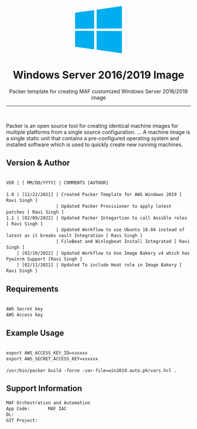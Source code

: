 <div align="center">
  <img width="128" src="./logo.svg" alt="Windows logo" />
  <h1>Windows Server 2016/2019 Image</h1>
  <p>Packer template for creating MAF customized Windows Server 2016/2019 image</p>
  <hr />
  <br />
</div>

Packer is an open source tool for creating identical machine images for multiple platforms from a single source configuration. ... A machine image is a single static unit that contains a pre-configured operating system and installed software which is used to quickly create new running machines.

Version & Author
----------------

```

VER | [ MM/DD/YYYY] | COMMENTS [AUTHOR]

1.0 | [12/22/2021] | Created Packer Template for AWS Windows 2019 [ Ravi Singh ] 
                   | Updated Packer Provisioner to apply latest patches [ Ravi Singh ]
1.1 | [02/09/2022] | Updated Packer Integartion to call Ansible roles [ Ravi Singh ]
                   | Updated Workflow to use Ubuntu 18.04 instead of latest as it breaks vault Integration [ Ravi Singh ]
                   | FileBeat and Winlogbeat Install Integrated [ Ravi Singh ]
    | [02/10/2022] | Updated Workflow to Use Image Bakery v4 which has Pywinrm Support [Ravi Singh ] 
    | [02/11/2022] | Updated To include Heat role in Image Bakery [ Ravi Singh ]
```

Requirements
------------

```

AWS Secret key
AWS Access key 
```

Example Usage
-------------

```

export AWS_ACCESS_KEY_ID=xxxxxx
export AWS_SECRET_ACCESS_KEY=xxxxxx

/usr/bin/packer build -force -var-file=win2019.auto.pkrvars.hcl .

```

Support Information
-------------------

```
MAF Orchestration and Automation
App Code:       MAF IAC
DL:             
GIT Project:
